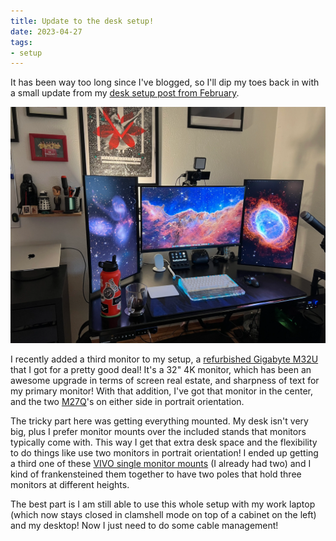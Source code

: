 ```yaml
---
title: Update to the desk setup!
date: 2023-04-27
tags:
- setup
---
```


It has been way too long since I've blogged, so I'll dip my toes back in with a small update from my [desk setup post from February](/desk-setup).

![A picture of a desk with a keyboard, mouse trackpad and three monitors. One large center monitor, and two portrait monitors on either side of it.](desk-setup-update.webp)

I recently added a third monitor to my setup, a [refurbished Gigabyte M32U](https://www.gigabyte.com/Monitor/M32U) that I got for a pretty good deal! It's a 32" 4K monitor, which has been an awesome upgrade in terms of screen real estate, and sharpness of text for my primary monitor! With that addition, I've got that monitor in the center, and the two [M27Q](https://www.gigabyte.com/Monitor/M27Q-rev-10#kf)'s on either side in portrait orientation. 

The tricky part here was getting everything mounted. My desk isn't very big, plus I prefer monitor mounts over the included stands that monitors typically come with. This way I get that extra desk space and the flexibility to do things like use two monitors in portrait orientation! I ended up getting a third one of these [VIVO single monitor mounts](https://www.amazon.com/dp/B00B21TLQU) (I already had two) and I kind of frankensteined them together to have two poles that hold three monitors at different heights.

The best part is I am still able to use this whole setup with my work laptop (which now stays closed in clamshell mode on top of a cabinet on the left) and my desktop! Now I just need to do some cable management!